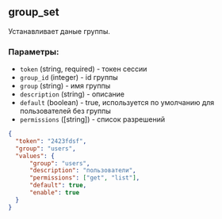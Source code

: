 ## group_set
Устанавливает даные группы.

### Параметры:
- ```token``` (string, required) - токен сессии
- ```group_id``` (integer) - id группы
- ```group``` (string) - имя группы
- ```description``` (string) - описание
- ```default``` (boolean) - true, используется по умолчанию для пользователей без группы
- ```permissions``` ([string]) - список разрешений 
```json
{
  "token": "2423fdsf",
  "group": "users",
  "values": {
      "group": "users",
      "description": "пользователи",
      "permissions": ["get", "list"],
      "default": true, 
      "enable": true
  }
}
```


